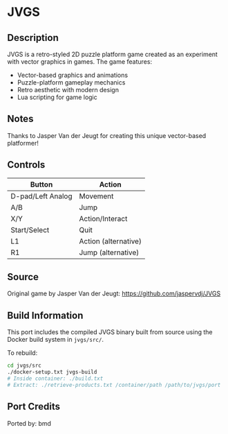 # JVGS

## Description

JVGS is a retro-styled 2D puzzle platform game created as an experiment with vector graphics in games. The game features:

- Vector-based graphics and animations
- Puzzle-platform gameplay mechanics
- Retro aesthetic with modern design
- Lua scripting for game logic

## Notes

Thanks to Jasper Van der Jeugt for creating this unique vector-based platformer!

## Controls

| Button | Action |
|--------|--------|
| D-pad/Left Analog | Movement |
| A/B | Jump |
| X/Y | Action/Interact |
| Start/Select | Quit |
| L1 | Action (alternative) |
| R1 | Jump (alternative) |

## Source

Original game by Jasper Van der Jeugt: https://github.com/jaspervdj/JVGS

## Build Information

This port includes the compiled JVGS binary built from source using the Docker build system in `jvgs/src/`.

To rebuild:
```bash
cd jvgs/src
./docker-setup.txt jvgs-build
# Inside container: ./build.txt
# Extract: ./retrieve-products.txt /container/path /path/to/jvgs/port
```

## Port Credits

Ported by: bmd